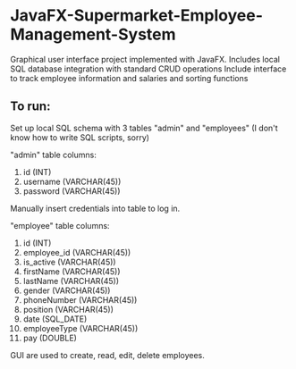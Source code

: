 # JavaFX-Supermarket-Employee-Management-System
Graphical user interface project implemented with JavaFX.
Includes local SQL database integration with standard CRUD operations
Include interface to track employee information and salaries and sorting functions

## To run:
Set up local SQL schema with 3 tables "admin" and "employees" (I don't know how to write SQL scripts, sorry)

"admin" table columns: 
1. id (INT)
2. username (VARCHAR(45))
3. password (VARCHAR(45))

Manually insert credentials into table to log in.

"employee" table columns: 
1. id (INT)
2. employee_id (VARCHAR(45))
3. is_active (VARCHAR(45))
4. firstName (VARCHAR(45))
5. lastName (VARCHAR(45))
6. gender (VARCHAR(45))
7. phoneNumber (VARCHAR(45))
8. position (VARCHAR(45))
9. date (SQL_DATE)
10. employeeType (VARCHAR(45))
11. pay (DOUBLE)
    
GUI are used to create, read, edit, delete employees.
